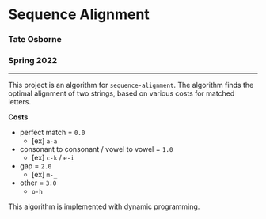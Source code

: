 # Sequence Alignment

### Tate Osborne
### Spring 2022
---

This project is an algorithm for `sequence-alignment`. The algorithm finds the optimal alignment of two strings, based on various costs for matched letters.

__Costs__
- perfect match = `0.0`
  - [ex] `a-a` 
- consonant to consonant / vowel to vowel = `1.0`
  - [ex] `c-k` / `e-i`
- gap = `2.0`
  - [ex] `m-_`
- other = `3.0`
    - `o-h`

This algorithm is implemented with dynamic programming.

